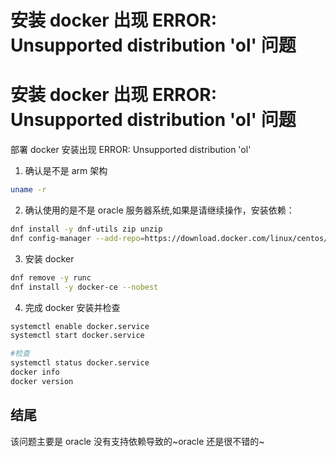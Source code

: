 # 安装 docker 出现 ERROR: Unsupported distribution 'ol' 问题


# 安装 docker 出现 ERROR: Unsupported distribution 'ol' 问题

部署 docker 安装出现 ERROR: Unsupported distribution 'ol'

1. 确认是不是 arm 架构

```sh
uname -r
```

2. 确认使用的是不是 oracle 服务器系统,如果是请继续操作，安装依赖：

```sh
dnf install -y dnf-utils zip unzip
dnf config-manager --add-repo=https://download.docker.com/linux/centos/docker-ce.repo
```

3. 安装 docker

```sh
dnf remove -y runc
dnf install -y docker-ce --nobest
```

4. 完成 docker 安装并检查

```sh
systemctl enable docker.service
systemctl start docker.service
```

```sh
#检查
systemctl status docker.service
docker info
docker version
```

## 结尾

该问题主要是 oracle 没有支持依赖导致的~oracle 还是很不错的~

